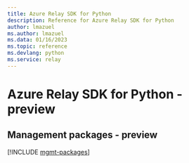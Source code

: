 ```yaml
---
title: Azure Relay SDK for Python
description: Reference for Azure Relay SDK for Python
author: lmazuel
ms.author: lmazuel
ms.data: 01/16/2023
ms.topic: reference
ms.devlang: python
ms.service: relay
---
```

# Azure Relay SDK for Python - preview

## Management packages - preview
[!INCLUDE [mgmt-packages](relay-mgmt-index.md)]